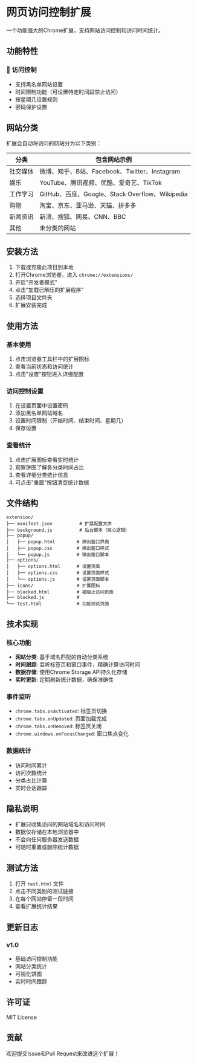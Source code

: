 # 网页访问控制扩展

一个功能强大的Chrome扩展，支持网站访问控制和访问时间统计。

## 功能特性

### 🚫 访问控制
- 支持黑名单网站设置
- 时间限制功能（可设置特定时间段禁止访问）
- 按星期几设置规则
- 密码保护设置

<!-- ### 📊 访问统计
- 自动分类网站（社交媒体、娱乐、工作学习、购物、新闻资讯、其他）
- 实时跟踪访问时间
- 可视化饼图显示时间占比
- 详细分类统计信息
- 支持重置统计数据 -->

## 网站分类

扩展会自动将访问的网站分为以下类别：

| 分类 | 包含网站示例 |
|------|-------------|
| 社交媒体 | 微博、知乎、B站、Facebook、Twitter、Instagram |
| 娱乐 | YouTube、腾讯视频、优酷、爱奇艺、TikTok |
| 工作学习 | GitHub、百度、Google、Stack Overflow、Wikipedia |
| 购物 | 淘宝、京东、亚马逊、天猫、拼多多 |
| 新闻资讯 | 新浪、搜狐、网易、CNN、BBC |
| 其他 | 未分类的网站 |

## 安装方法

1. 下载或克隆此项目到本地
2. 打开Chrome浏览器，进入 `chrome://extensions/`
3. 开启"开发者模式"
4. 点击"加载已解压的扩展程序"
5. 选择项目文件夹
6. 扩展安装完成

## 使用方法

### 基本使用
1. 点击浏览器工具栏中的扩展图标
2. 查看当前状态和访问统计
3. 点击"设置"按钮进入详细配置

### 访问控制设置
1. 在设置页面中设置密码
2. 添加黑名单网站域名
3. 设置时间限制（开始时间、结束时间、星期几）
4. 保存设置

### 查看统计
1. 点击扩展图标查看实时统计
2. 观察饼图了解各分类时间占比
3. 查看详细分类统计信息
4. 可点击"重置"按钮清空统计数据

## 文件结构

```
extension/
├── manifest.json          # 扩展配置文件
├── background.js          # 后台脚本（核心逻辑）
├── popup/
│   ├── popup.html        # 弹出窗口界面
│   ├── popup.css         # 弹出窗口样式
│   └── popup.js          # 弹出窗口脚本
├── options/
│   ├── options.html      # 设置页面
│   ├── options.css       # 设置页面样式
│   └── options.js        # 设置页面脚本
├── icons/                # 扩展图标
├── blocked.html          # 被阻止访问页面
├── blocked.js            #
└── test.html             # 功能测试页面
```

## 技术实现

### 核心功能
- **网站分类**: 基于域名匹配的自动分类系统
- **时间跟踪**: 监听标签页和窗口事件，精确计算访问时间
- **数据存储**: 使用Chrome Storage API持久化存储
- **实时更新**: 定期刷新统计数据，确保准确性

### 事件监听
- `chrome.tabs.onActivated`: 标签页切换
- `chrome.tabs.onUpdated`: 页面加载完成
- `chrome.tabs.onRemoved`: 标签页关闭
- `chrome.windows.onFocusChanged`: 窗口焦点变化

### 数据统计
- 访问时间累计
- 访问次数统计
- 分类占比计算
- 实时会话跟踪

## 隐私说明

- 扩展只收集访问的网站域名和访问时间
- 数据仅存储在本地浏览器中
- 不会向任何服务器发送数据
- 可随时重置或删除统计数据

## 测试方法

1. 打开 `test.html` 文件
2. 点击不同类别的测试链接
3. 在每个网站停留一段时间
4. 查看扩展统计结果

## 更新日志

### v1.0
- 基础访问控制功能
- 网站分类统计
- 可视化饼图
- 实时时间跟踪

## 许可证

MIT License

## 贡献

欢迎提交Issue和Pull Request来改进这个扩展！ 